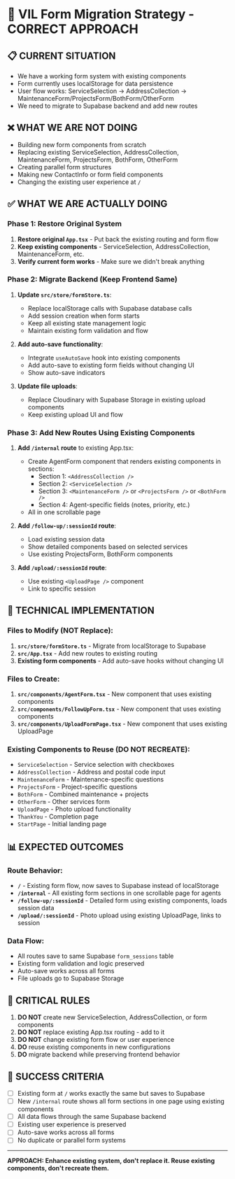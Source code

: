 # 🎯 VIL Form Migration Strategy - CORRECT APPROACH

## 📋 CURRENT SITUATION
- We have a working form system with existing components
- Form currently uses localStorage for data persistence
- User flow works: ServiceSelection → AddressCollection → MaintenanceForm/ProjectsForm/BothForm/OtherForm
- We need to migrate to Supabase backend and add new routes

## ❌ WHAT WE ARE NOT DOING
- Building new form components from scratch
- Replacing existing ServiceSelection, AddressCollection, MaintenanceForm, ProjectsForm, BothForm, OtherForm
- Creating parallel form structures
- Making new ContactInfo or form field components
- Changing the existing user experience at `/`

## ✅ WHAT WE ARE ACTUALLY DOING

### Phase 1: Restore Original System
1. **Restore original `App.tsx`** - Put back the existing routing and form flow
2. **Keep existing components** - ServiceSelection, AddressCollection, MaintenanceForm, etc.
3. **Verify current form works** - Make sure we didn't break anything

### Phase 2: Migrate Backend (Keep Frontend Same)
1. **Update `src/store/formStore.ts`**:
   - Replace localStorage calls with Supabase database calls
   - Add session creation when form starts
   - Keep all existing state management logic
   - Maintain existing form validation and flow

2. **Add auto-save functionality**:
   - Integrate `useAutoSave` hook into existing components
   - Add auto-save to existing form fields without changing UI
   - Show auto-save indicators

3. **Update file uploads**:
   - Replace Cloudinary with Supabase Storage in existing upload components
   - Keep existing upload UI and flow

### Phase 3: Add New Routes Using Existing Components
1. **Add `/internal` route** to existing App.tsx:
   - Create AgentForm component that renders existing components in sections:
     - Section 1: `<AddressCollection />` 
     - Section 2: `<ServiceSelection />`
     - Section 3: `<MaintenanceForm />` or `<ProjectsForm />` or `<BothForm />`
     - Section 4: Agent-specific fields (notes, priority, etc.)
   - All in one scrollable page

2. **Add `/follow-up/:sessionId` route**:
   - Load existing session data
   - Show detailed components based on selected services
   - Use existing ProjectsForm, BothForm components

3. **Add `/upload/:sessionId` route**:
   - Use existing `<UploadPage />` component
   - Link to specific session

## 🔧 TECHNICAL IMPLEMENTATION

### Files to Modify (NOT Replace):
1. **`src/store/formStore.ts`** - Migrate from localStorage to Supabase
2. **`src/App.tsx`** - Add new routes to existing routing
3. **Existing form components** - Add auto-save hooks without changing UI

### Files to Create:
1. **`src/components/AgentForm.tsx`** - New component that uses existing components
2. **`src/components/FollowUpForm.tsx`** - New component that uses existing components  
3. **`src/components/UploadFormPage.tsx`** - New component that uses existing UploadPage

### Existing Components to Reuse (DO NOT RECREATE):
- `ServiceSelection` - Service selection with checkboxes
- `AddressCollection` - Address and postal code input
- `MaintenanceForm` - Maintenance-specific questions
- `ProjectsForm` - Project-specific questions  
- `BothForm` - Combined maintenance + projects
- `OtherForm` - Other services form
- `UploadPage` - Photo upload functionality
- `ThankYou` - Completion page
- `StartPage` - Initial landing page

## 📊 EXPECTED OUTCOMES

### Route Behavior:
- **`/`** - Existing form flow, now saves to Supabase instead of localStorage
- **`/internal`** - All existing form sections in one scrollable page for agents
- **`/follow-up/:sessionId`** - Detailed form using existing components, loads session data
- **`/upload/:sessionId`** - Photo upload using existing UploadPage, links to session

### Data Flow:
- All routes save to same Supabase `form_sessions` table
- Existing form validation and logic preserved
- Auto-save works across all forms
- File uploads go to Supabase Storage

## 🚨 CRITICAL RULES
1. **DO NOT** create new ServiceSelection, AddressCollection, or form components
2. **DO NOT** replace existing App.tsx routing - add to it
3. **DO NOT** change existing form flow or user experience
4. **DO** reuse existing components in new configurations
5. **DO** migrate backend while preserving frontend behavior

## 🎯 SUCCESS CRITERIA
- [ ] Existing form at `/` works exactly the same but saves to Supabase
- [ ] New `/internal` route shows all form sections in one page using existing components
- [ ] All data flows through the same Supabase backend
- [ ] Existing user experience is preserved
- [ ] Auto-save works across all forms
- [ ] No duplicate or parallel form systems

---

**APPROACH: Enhance existing system, don't replace it. Reuse existing components, don't recreate them.**
